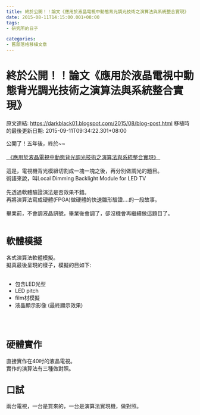 ```yaml
---
title: 終於公開！！論文《應用於液晶電視中動態背光調光技術之演算法與系統整合實現》
date: 2015-08-11T14:15:00.001+08:00
tags: 
- 研究所的日子

categories:
- 舊部落格移植文章
---
```


# 終於公開！！論文《應用於液晶電視中動態背光調光技術之演算法與系統整合實現》

原文連結: https://darkblack01.blogspot.com/2015/08/blog-post.html
移植時的最後更新日期: 2015-09-11T09:34:22.301+08:00

公開了！五年後，終於~~<br /><br /><a href="http://ethesys.nkfust.edu.tw/ETD-db/ETD-search-c/view_etd?URN=etd-0728110-002548" target="_blank">&nbsp;《應用於液晶電視中動態背光調光技術之演算法與系統整合實現》&nbsp;</a><br /><br />這是，電視機背光模組切割成一塊一塊之後，再分別做調光的題目。<br />術語來說，叫Local Dimming Backlight Module for LED TV<br /><br />先透過軟體驗證演法是否效果不錯。<br />再將演算法寫成硬體(FPGA)做硬體的快速雛形驗證....的一段故事。<br /><br />畢業前，不會調液晶訊號，畢業後會調了，卻沒機會再繼續做這題目了。<br /><br /><h2><span style="font-size: x-large;">軟體模擬</span></h2>各式演算法軟體模擬。<br />擬真最後呈現的樣子，模擬的目如下:<br /><br /><ul><li>包含LED光型</li><li>LED pitch</li><li>film材模擬</li><li>液晶顯示影像 (最終顯示效果)</li></ul><br /><br /><h2><span style="font-size: x-large;">硬體實作</span></h2>直接實作在40吋的液晶電視。<br />實作的演算法有三種做對照。<br /><h2><span style="font-size: x-large;">口試</span></h2>兩台電視，一台是買來的，一台是演算法實現機，做對照。<br /><br />
